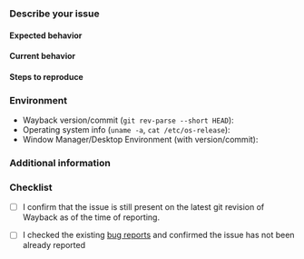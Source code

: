 <!--
        Thank you for your time reporting bugs in Wayback!  In other to make it
        easy for us to fix it and speed up the process of troubleshooting, we
        ask you to fill in the following form.
-->

### Describe your issue

<!--
        Describe what is exactly happening.  Include as much information as
        possible to make it easier to know what is going on.
-->

#### Expected behavior

#### Current behavior

#### Steps to reproduce

### Environment

<!--
        Environment you tested in, where the bug is present.
        This helps for reproducibility.
-->

* Wayback version/commit (`git rev-parse --short HEAD`): 
* Operating system info (`uname -a`, `cat /etc/os-release`): 
* Window Manager/Desktop Environment (with version/commit): 

### Additional information

<!--
        This is where you can add logs, screenshots, or screencasts as needed.
        Use <details> or put in attachement if too long.
-->

### Checklist

<!--
        If you are using a distribution package, please note that as development
        continues they may become out of date very quickly, and we ask you to
        reproduce your issue on the latest git revision if possible as it may 
        have been fixed there already.
-->

* [ ] I confirm that the issue is still present on the latest git revision of 
      Wayback as of the time of reporting.

<!--
        We ask you to please check other bug reports to see if your bug has already
        been reported, to avoid duplicates.

        See <https://gitlab.freedesktop.org/wayback/wayback/-/issues>
-->

* [ ] I checked the existing [bug reports][gl-bugs] and confirmed the issue 
      has not been already reported

[gl-bugs]: https://gitlab.freedesktop.org/wayback/wayback/-/issues
